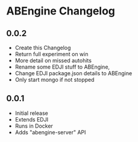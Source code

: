 # ABEngine Changelog

## 0.0.2

- Create this Changelog
- Return full experiment on win
- More detail on missed autohits
- Rename some EDJI stuff to ABEngine, 
- Change EDJI package.json details to ABEngine
- Only start mongo if not stopped

## 0.0.1

- Initial release
- Extends EDJI
- Runs in Docker
- Adds "abengine-server" API